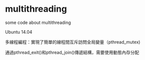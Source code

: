 # multithreading
some code about multithreading

Ubuntu 14.04

多線程編程：實現了簡單的線程間互斥訪問全局變量（pthread_mutex)

通過pthread_exit()和pthread_join()傳遞結構，需要使用動態內存分配
